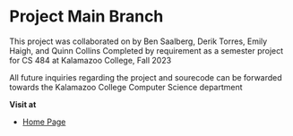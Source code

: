 # Project Main Branch
This project was collaborated on by Ben Saalberg, Derik Torres, Emily Haigh, and Quinn Collins
Completed by requirement as a semester project for CS 484 at Kalamazoo College, Fall 2023

All future inquiries regarding the project and sourecode can be forwarded towards the Kalamazoo College
Computer Science department

**Visit at**
- [Home Page](https://cs484-project.github.io/src/index.html)